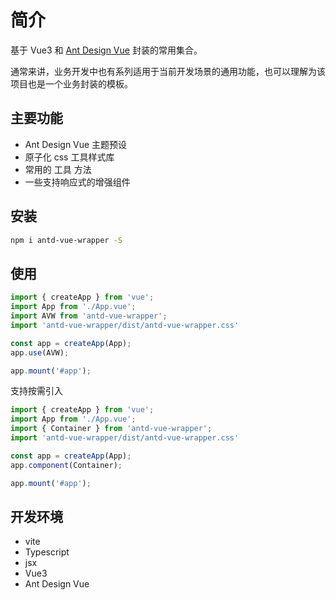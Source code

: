 # 简介

基于 Vue3 和 [Ant Design Vue](https://2x.antdv.com/docs/vue/introduce-cn/) 封装的常用集合。

通常来讲，业务开发中也有系列适用于当前开发场景的通用功能，也可以理解为该项目也是一个业务封装的模板。

## 主要功能

- Ant Design Vue 主题预设
- 原子化 css 工具样式库
- 常用的 工具 方法 
- 一些支持响应式的增强组件

## 安装

```bash
npm i antd-vue-wrapper -S
```

## 使用

```typescript
import { createApp } from 'vue';
import App from './App.vue';
import AVW from 'antd-vue-wrapper';
import 'antd-vue-wrapper/dist/antd-vue-wrapper.css'

const app = createApp(App);
app.use(AVW);

app.mount('#app');
```

支持按需引入

```typescript
import { createApp } from 'vue';
import App from './App.vue';
import { Container } from 'antd-vue-wrapper';
import 'antd-vue-wrapper/dist/antd-vue-wrapper.css'

const app = createApp(App);
app.component(Container);

app.mount('#app');
```

## 开发环境

- vite
- Typescript
- jsx
- Vue3
- Ant Design Vue
